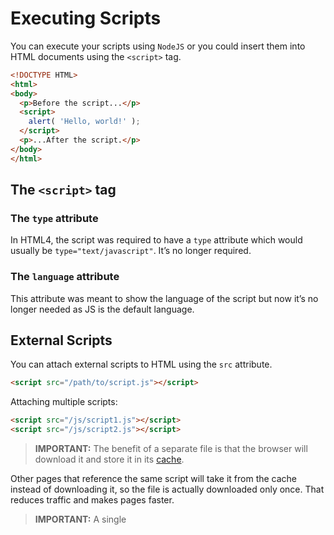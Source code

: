 # Executing Scripts

You can execute your scripts using `NodeJS` or you could insert them into HTML documents using the `<script>` tag.

```html
<!DOCTYPE HTML>
<html>
<body>
  <p>Before the script...</p>
  <script>
    alert( 'Hello, world!' );
  </script>
  <p>...After the script.</p>
</body>
</html>
```

## The `<script>` tag

### The `type` attribute

In HTML4, the script was required to have a `type` attribute which would usually be `type="text/javascript"`. It’s no longer required.

### The `language` attribute

This attribute was meant to show the language of the script but now it’s no longer needed as JS is the default language.

## External Scripts

You can attach external scripts to HTML using the `src` attribute.

```html
<script src="/path/to/script.js"></script>
```

Attaching multiple scripts:

```html
<script src="/js/script1.js"></script>
<script src="/js/script2.js"></script>
```

> **IMPORTANT:**  The benefit of a separate file is that the browser will download it and store it in its [cache](https://en.wikipedia.org/wiki/Web_cache).

Other pages that reference the same script will take it from the cache instead of downloading it, so the file is actually downloaded only once. That reduces traffic and makes pages faster.

> **IMPORTANT:** A single <script> tag can’t have both the src attribute and code inside.

---

#javascript